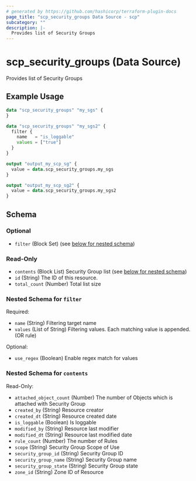 ```yaml
---
# generated by https://github.com/hashicorp/terraform-plugin-docs
page_title: "scp_security_groups Data Source - scp"
subcategory: ""
description: |-
  Provides list of Security Groups
---
```


# scp_security_groups (Data Source)

Provides list of Security Groups

## Example Usage

```terraform
data "scp_security_groups" "my_sgs" {
}

data "scp_security_groups" "my_sgs2" {
  filter {
    name   = "is_loggable"
    values = ["true"]
  }
}

output "output_my_scp_sg" {
  value = data.scp_security_groups.my_sgs
}

output "output_my_scp_sg2" {
  value = data.scp_security_groups.my_sgs2
}
```

<!-- schema generated by tfplugindocs -->
## Schema

### Optional

- `filter` (Block Set) (see [below for nested schema](#nestedblock--filter))

### Read-Only

- `contents` (Block List) Security Group list (see [below for nested schema](#nestedblock--contents))
- `id` (String) The ID of this resource.
- `total_count` (Number) Total list size

<a id="nestedblock--filter"></a>
### Nested Schema for `filter`

Required:

- `name` (String) Filtering target name
- `values` (List of String) Filtering values. Each matching value is appended. (OR rule)

Optional:

- `use_regex` (Boolean) Enable regex match for values


<a id="nestedblock--contents"></a>
### Nested Schema for `contents`

Read-Only:

- `attached_object_count` (Number) The number of Objects which is attached with Security Group
- `created_by` (String) Resource creator
- `created_dt` (String) Resource created date
- `is_loggable` (Boolean) Is loggable
- `modified_by` (String) Resource last modifier
- `modified_dt` (String) Resource last modified date
- `rule_count` (Number) The number of Rules
- `scope` (String) Security Group Scope of Use
- `security_group_id` (String) Security Group ID
- `security_group_name` (String) Security Group name
- `security_group_state` (String) Security Group state
- `zone_id` (String) Zone ID of Resource


